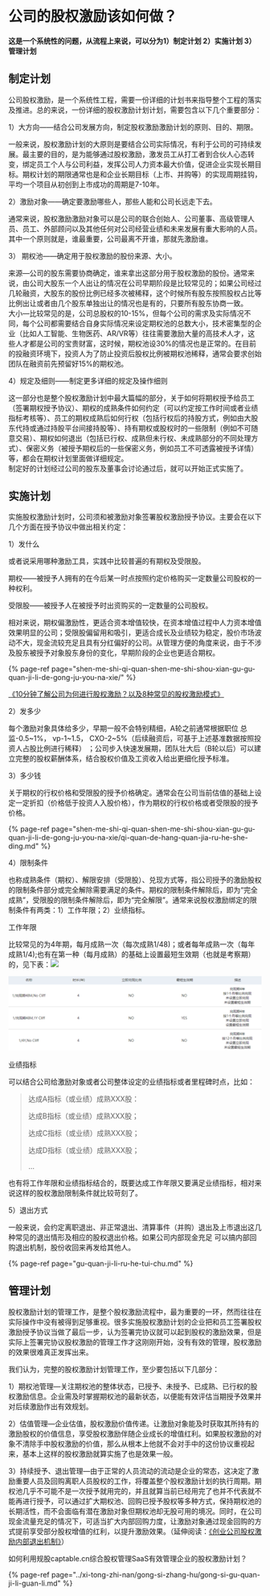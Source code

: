 # 公司的股权激励该如何做？

#### 这是一个系统性的问题，从流程上来说，可以分为1）制定计划 2）实施计划 3）管理计划

## 制定计划

公司股权激励，是一个系统性工程，需要一份详细的计划书来指导整个工程的落实及推进。总的来说，一份详细的股权激励计划计划，需要包含以下几个重要部分：

  
1）大方向——结合公司发展方向，制定股权激励激励计划的原则、目的、期限。

一般来说，股权激励计划的大原则是要结合公司实际情况，有利于公司的可持续发展。最主要的目的，是为能够通过股权激励，激发员工从打工者到合伙人心态转变，绑定员工个人与公司利益，发挥公司人力资本最大价值，促进企业实现长期目标。期权计划的期限通常也是和企业长期目标（上市、并购等）的实现周期挂钩，平均一个项目从初创到上市成功的周期是7-10年。  


2）激励对象——确定要激励哪些人，那些人能和公司长远走下去。

通常来说，股权激励激励对象可以是公司的联合创始人、公司董事、高级管理人员、员工、外部顾问以及其他任何对公司经营业绩和未来发展有重大影响的人员。其中一个原则就是，谁最重要，公司最离不开谁，那就先激励谁。  


3） 期权池——确定用于股权激励的股份来源、大小。

来源—公司的股东需要协商确定，谁来拿出这部分用于股权激励的股份。通常来说，由公司大股东一个人出让的情况在公司早期阶段是比较常见的；如果公司经过几轮融资，大股东的股份比例已经多次被稀释，这个时候所有股东按照股权占比等比例出让或者由几个股东单独出让的情况也是有的，只要所有股东协商一致。  
大小—比较常见的是，公司总股权的10-15%，但每个公司的需求及实际情况不同，每个公司都需要结合自身实际情况来设定期权池的总数大小，技术密集型的企业（比如人工智能、生物医药、AR/VR等）往往需要激励大量的高技术人才，这些人才都是公司的宝贵财富，这时候，期权池设30%的情况也是正常的。在目前的投融资环境下，投资人为了防止投资后股权比例被期权池稀释，通常会要求创始团队在融资前先预留好15%的期权池。

  
4）规定及细则——制定更多详细的规定及操作细则

这一部分也是整个股权激励计划中最大篇幅的部分，关于如何将期权授予给员工（签署期权授予协议）、期权的成熟条件如何约定（可以约定按工作时间或者业绩指标考核等）、员工的期权成熟后如何行权（包括行权后的持股方式，例如由大股东代持或通过持股平台间接持股等）、持有期权或股权时的一些限制（例如不可随意交易）、期权如何退出（包括已行权、成熟但未行权、未成熟部分的不同处理方式）、保密义务（被授予期权后的一些保密义务，例如员工不可透露被授予详情）等，都会在期权计划里面做详细规定。  
制定好的计划经过公司的股东及董事会讨论通过后，就可以开始正式实施了。

## 实施计划

实施股权激励计划时，公司须和被激励对象签署股权激励授予协议。主要会在以下几个方面在授予协议中做出相关约定：

1）发什么

或者说采用哪种激励工具，实践中比较普遍的有期权及受限股。

期权——被授予人拥有的在今后某一时点按照约定价格购买一定数量公司股权的一种权利。

受限股——被授予人在被授予时出资购买的一定数量的公司股权。

相对来说，期权偏激励性，更适合资本增值较快，在资本增值过程中人力资本增值效果明显的公司；受限股偏留用和吸引，更适合成长及业绩较为稳定，股价市场波动不大，现金流较充足且具有分红偏好的公司。从管理方便的角度来说，由于不涉及股东被授予对象股东身份的变化，早期阶段的企业也更适合期权。

{% page-ref page="shen-me-shi-qi-quan-shen-me-shi-shou-xian-gu-gu-quan-ji-li-de-gong-ju-you-na-xie/" %}

[《10分钟了解公司为何进行股权激励？以及8种常见的股权激励模式》](https://mp.weixin.qq.com/s/npJmUbtgXeBmwnx8Kw_ZqQ)  


2）发多少

每个激励对象具体给多少，早期一般不会特别精细，A轮之前通常根据职位 总监-0.5~1%， vp-1~1.5， CXO-2~5%（后续融资后，可基于上述基准数据按照投资人占股比例进行稀释） ；公司步入快速发展期，团队壮大后（B轮以后）可以建立完整的股权薪酬体系，结合股权价值及工资收入给出更细化授予标准。

3）多少钱

关于期权的行权价格和受限股的授予价格确定。通常会在公司当前估值的基础上设定一定折扣（价格低于投资人入股价格），作为期权的行权价格或者受限股的授予价格。

{% page-ref page="shen-me-shi-qi-quan-shen-me-shi-shou-xian-gu-gu-quan-ji-li-de-gong-ju-you-na-xie/qi-quan-de-hang-quan-jia-ru-he-she-ding.md" %}



4）限制条件

也称成熟条件（期权）、解限安排（受限股）、兑现方式等，指公司授予的激励股权的限制条件部分或完全解除需要满足的条件。期权的限制条件解除后，即为“完全成熟”，受限股的限制条件解除后，即为“完全解限”。通常来说股权激励绑定的限制条件有两类：1）工作年限；2）业绩指标。

工作年限

比较常见的为4年期，每月成熟一次（每次成熟1/48\)；或者每年成熟一次（每年成熟1/4\);也有在第一种（每月成熟）的基础上设置最短生效期（也就是考察期）的，见下表：![](file:///C:/Users/lukas/AppData/Local/YNote/data/weixinobU7VjjhNqketxUaoUXVapfQmTbo/88c7f6e680cd42ce8531b409283e60a3/clipboard.png)

![](../.gitbook/assets/image%20%2897%29.png)

业绩指标

可以结合公司给激励对象或者公司整体设定的业绩指标或者里程碑时点，比如：

> 达成A指标（或业绩）成熟XXX股：
>
> 达成B指标（或业绩）成熟XXX股；
>
> 达成C指标（或业绩）成熟XXX股；
>
> 达成D指标（或业绩）成熟XXX股；
>
> ...

  
也有将工作年限和业绩指标结合的，既要达成工作年限又要满足业绩指标，相对来说这样的股权激励限制条件就比较苛刻了。  


5）退出方式

一般来说，会约定离职退出、非正常退出、清算事件（并购）退出及上市退出这几种常见的退出情形及相应的股权退出价格。如果公司内部现金充足 可以搞内部回购退出机制，股份收回来再发给其他人。

{% page-ref page="gu-quan-ji-li-ru-he-tui-chu.md" %}

  


## 管理计划

股权激励计划的管理工作，是整个股权激励流程中，最为重要的一环，然而往往在实际操作中没有被得到足够重视。很多实施股权激励计划的企业把和员工签署股权激励授予协议当做了最后一步，认为签署完协议就可以起到股权的激励效果，但是实际上签署完协议股权激励的管理工作才这刚刚开始，没有有效的管理，股权激励的效果很难真正发挥出来。

我们认为，完整的股权激励计划管理工作，至少要包括以下几部分：

1）期权池管理—关注期权池的整体状态，已授予、未授予、已成熟、已行权的股权激励信息。企业需及时掌握期权池的最新状态，以便能有效评估当期授予效果并对后续激励作出有效规划。

2）估值管理—企业估值，股权激励价值传递。让激励对象能及时获取其所持有的激励股权的价值信息，享受股权激励伴随企业成长的增值红利。如果股权激励的对象不清除手中股权激励的价值，那么从根本上他就不会对手中的这份协议重视起来，基本上这样的股权激励就算实施了也是效果一般。

3）持续授予、退出管理—由于正常的人员流动的流动是企业的常态，这决定了激励重要人员及回购离职人员股权的工作，将覆盖整个股权激励计划的执行周期。期权池几乎不可能不是一次授予就用完的，并且就算当前已经用完了也并不代表就不能再进行授予，可以通过扩大期权池、回购已授予股权等多种方式，保持期权池的长期活性，而不会面临有潜在激励对象但期权池却无股可用的境况。同时，在公司现金流量充足的情况下，可适当扩大内部回购力度，让激励对象通过现金回购的方式提前享受部分股权增值的红利，以提升激励效果。（延伸阅读：[《创业公司股权激励内部退出机制》](https://zhuanlan.zhihu.com/p/47891456)）

如何利用规股captable.cn综合股权管理SaaS有效管理企业的股权激励计划？

{% page-ref page="../xi-tong-zhi-nan/gong-si-zhang-hu/gong-si-gu-quan-ji-li-guan-li.md" %}



